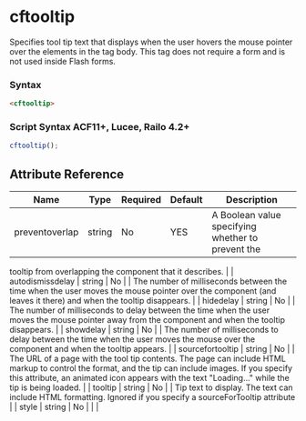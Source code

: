 # cftooltip

Specifies tool tip text that displays when the user hovers the mouse pointer over the elements 
 in the tag body. This tag does not require a form and is not used inside Flash forms.

### Syntax

```html
<cftooltip>
```

### Script Syntax ACF11+, Lucee, Railo 4.2+

```javascript
cftooltip();
```

## Attribute Reference

| Name | Type | Required | Default | Description |
| --- | --- | --- | --- | --- |
| preventoverlap | string | No | YES | A Boolean value specifying whether to prevent the 
 tooltip from overlapping the component that it 
 describes. |
| autodismissdelay | string | No |  | The number of milliseconds between the time 
 when the user moves the mouse pointer over the 
 component (and leaves it there) and when the 
 tooltip disappears. |
| hidedelay | string | No |  | The number of milliseconds to delay between the 
 time when the user moves the mouse pointer away 
 from the component and when the tooltip 
 disappears. |
| showdelay | string | No |  | The number of milliseconds to delay between the 
 time when the user moves the mouse over the 
 component and when the tooltip appears. |
| sourcefortooltip | string | No |  | The URL of a page with the tool tip contents. The 
 page can include HTML markup to control the 
 format, and the tip can include images. 
 If you specify this attribute, an animated icon 
 appears with the text "Loading..." while the tip is 
 being loaded. |
| tooltip | string | No |  | Tip text to display. The text can include HTML 
 formatting. 
 Ignored if you specify a sourceForTooltip attribute |
| style | string | No |  |  |
